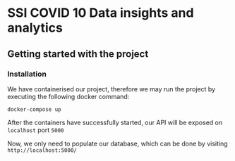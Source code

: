 # SSI COVID 10 Data insights and analytics

## Getting started with the project

### Installation
We have containerised our project, therefore we may run the project by executing the following docker command:

`docker-compose up`

After the containers have successfully started, our API will be exposed on `localhost` port `5000`

Now, we only need to populate our database, which can be done by visiting `http://localhost:5000/`